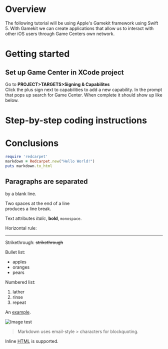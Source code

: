 Overview
=======
The following tutorial will be using Apple's Gamekit framework using Swift 5. With Gamekit we can create applications that allow us to interact with other iOS users through Game Centers own network.  

Getting started
=======

Set up Game Center in XCode project
----
Go to <b>PROJECT>TARGETS>Signing & Capabilites</b><br />
Click the plus sign next to capabilities to add a new capability. In the prompt that pops up search for Game Center. When complete it should show up like below.


Step-by-step coding instructions
=======

Conclusions
=======

```ruby
require 'redcarpet'
markdown = Redcarpet.new("Hello World!")
puts markdown.to_html
```

Paragraphs are separated
-----------
by a blank line.


Two spaces at the end of a line  
produces a line break.

Text attributes _italic_, 
**bold**, `monospace`.

Horizontal rule:


---
Strikethrough:
~~strikethrough~~

Bullet list:

  * apples
  * oranges
  * pears

Numbered list:

  1. lather
  2. rinse
  3. repeat

An [example](http://example.com).

![Image](Icon-pictures.png "icon")
test

> Markdown uses email-style > characters for blockquoting.

Inline <abbr title="Hypertext Markup Language">HTML</abbr> is supported.
